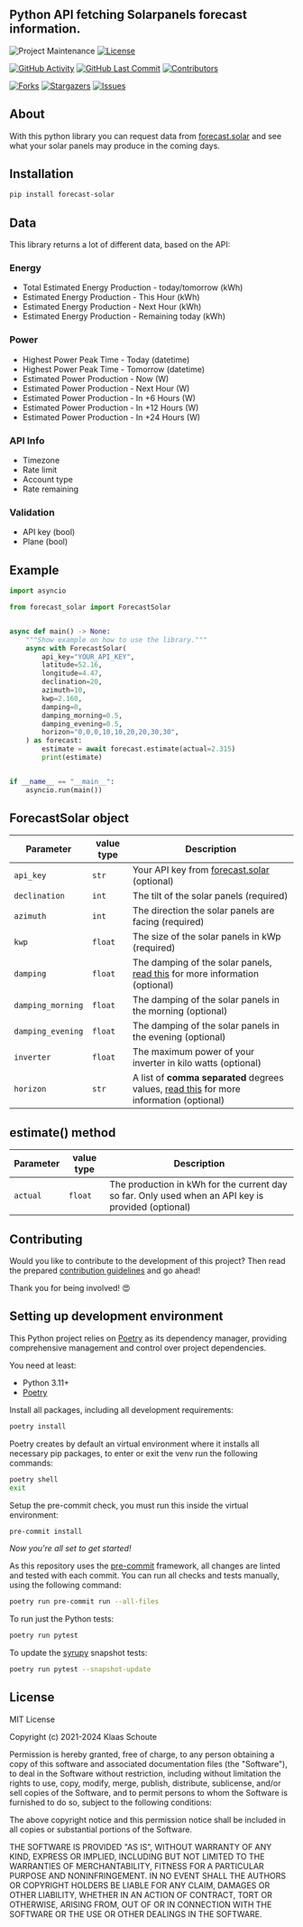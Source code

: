 <!--
*** To avoid retyping too much info. Do a search and replace for the following:
*** github_username, repo_name
-->

## Python API fetching Solarpanels forecast information.
<!-- PROJECT SHIELDS -->
![Project Maintenance][maintenance-shield]
[![License][license-shield]](LICENSE)

[![GitHub Activity][commits-shield]][commits]
[![GitHub Last Commit][last-commit-shield]][commits]
[![Contributors][contributors-shield]][contributors-url]

[![Forks][forks-shield]][forks-url]
[![Stargazers][stars-shield]][stars-url]
[![Issues][issues-shield]][issues-url]

## About

With this python library you can request data from [forecast.solar](https://forecast.solar) and see what your solar panels may produce in the coming days.

## Installation

```bash
pip install forecast-solar
```

## Data

This library returns a lot of different data, based on the API:

### Energy

- Total Estimated Energy Production - today/tomorrow (kWh)
- Estimated Energy Production - This Hour (kWh)
- Estimated Energy Production - Next Hour (kWh)
- Estimated Energy Production - Remaining today (kWh)

### Power

- Highest Power Peak Time - Today (datetime)
- Highest Power Peak Time - Tomorrow (datetime)
- Estimated Power Production - Now (W)
- Estimated Power Production - Next Hour (W)
- Estimated Power Production - In +6 Hours (W)
- Estimated Power Production - In +12 Hours (W)
- Estimated Power Production - In +24 Hours (W)

### API Info

- Timezone
- Rate limit
- Account type
- Rate remaining

### Validation

- API key (bool)
- Plane (bool)

## Example

```python
import asyncio

from forecast_solar import ForecastSolar


async def main() -> None:
    """Show example on how to use the library."""
    async with ForecastSolar(
        api_key="YOUR_API_KEY",
        latitude=52.16,
        longitude=4.47,
        declination=20,
        azimuth=10,
        kwp=2.160,
        damping=0,
        damping_morning=0.5,
        damping_evening=0.5,
        horizon="0,0,0,10,10,20,20,30,30",
    ) as forecast:
        estimate = await forecast.estimate(actual=2.315)
        print(estimate)


if __name__ == "__main__":
    asyncio.run(main())
```

## ForecastSolar object

| Parameter | value type | Description |
| --------- | ---------- | ----------- |
| `api_key` | `str` | Your API key from [forecast.solar](https://forecast.solar) (optional) |
| `declination` | `int` | The tilt of the solar panels (required) |
| `azimuth` | `int` | The direction the solar panels are facing (required) |
| `kwp` | `float` | The size of the solar panels in kWp (required) |
| `damping` | `float` | The damping of the solar panels, [read this][forecast-damping] for more information (optional) |
| `damping_morning` | `float` | The damping of the solar panels in the morning (optional) |
| `damping_evening` | `float` | The damping of the solar panels in the evening (optional) |
| `inverter` | `float` | The maximum power of your inverter in kilo watts (optional) |
| `horizon` | `str` | A list of **comma separated** degrees values, [read this][forecast-horizon] for more information (optional) |

## estimate() method

| Parameter | value type | Description                                                                                        |
| --------- | ---------- | -------------------------------------------------------------------------------------------------- |
| `actual`  | `float`    | The production in kWh for the current day so far. Only used when an API key is provided (optional) |

## Contributing

Would you like to contribute to the development of this project? Then read the prepared [contribution guidelines](CONTRIBUTING.md) and go ahead!

Thank you for being involved! :heart_eyes:

## Setting up development environment

This Python project relies on [Poetry][poetry] as its dependency manager,
providing comprehensive management and control over project dependencies.

You need at least:

- Python 3.11+
- [Poetry][poetry-install]

Install all packages, including all development requirements:

```bash
poetry install
```

Poetry creates by default an virtual environment where it installs all
necessary pip packages, to enter or exit the venv run the following commands:

```bash
poetry shell
exit
```

Setup the pre-commit check, you must run this inside the virtual environment:

```bash
pre-commit install
```

*Now you're all set to get started!*

As this repository uses the [pre-commit][pre-commit] framework, all changes
are linted and tested with each commit. You can run all checks and tests
manually, using the following command:

```bash
poetry run pre-commit run --all-files
```

To run just the Python tests:

```bash
poetry run pytest
```

To update the [syrupy](https://github.com/tophat/syrupy) snapshot tests:

```bash
poetry run pytest --snapshot-update
```

## License

MIT License

Copyright (c) 2021-2024 Klaas Schoute

Permission is hereby granted, free of charge, to any person obtaining a copy
of this software and associated documentation files (the "Software"), to deal
in the Software without restriction, including without limitation the rights
to use, copy, modify, merge, publish, distribute, sublicense, and/or sell
copies of the Software, and to permit persons to whom the Software is
furnished to do so, subject to the following conditions:

The above copyright notice and this permission notice shall be included in all
copies or substantial portions of the Software.

THE SOFTWARE IS PROVIDED "AS IS", WITHOUT WARRANTY OF ANY KIND, EXPRESS OR
IMPLIED, INCLUDING BUT NOT LIMITED TO THE WARRANTIES OF MERCHANTABILITY,
FITNESS FOR A PARTICULAR PURPOSE AND NONINFRINGEMENT. IN NO EVENT SHALL THE
AUTHORS OR COPYRIGHT HOLDERS BE LIABLE FOR ANY CLAIM, DAMAGES OR OTHER
LIABILITY, WHETHER IN AN ACTION OF CONTRACT, TORT OR OTHERWISE, ARISING FROM,
OUT OF OR IN CONNECTION WITH THE SOFTWARE OR THE USE OR OTHER DEALINGS IN THE
SOFTWARE.

<!-- LINKS -->
[forecast-horizon]: https://doc.forecast.solar/doku.php?id=api#horizon
[forecast-damping]: https://doc.forecast.solar/doku.php?id=damping

<!-- MARKDOWN LINKS & IMAGES -->
[maintenance-shield]: https://img.shields.io/maintenance/yes/2024.svg?style=for-the-badge
[contributors-shield]: https://img.shields.io/github/contributors/home-assistant-libs/forecast_solar.svg?style=for-the-badge
[contributors-url]: https://github.com/home-assistant-libs/forecast_solar/graphs/contributors
[forks-shield]: https://img.shields.io/github/forks/home-assistant-libs/forecast_solar.svg?style=for-the-badge
[forks-url]: https://github.com/home-assistant-libs/forecast_solar/network/members
[stars-shield]: https://img.shields.io/github/stars/home-assistant-libs/forecast_solar.svg?style=for-the-badge
[stars-url]: https://github.com/home-assistant-libs/forecast_solar/stargazers
[issues-shield]: https://img.shields.io/github/issues/home-assistant-libs/forecast_solar.svg?style=for-the-badge
[issues-url]: https://github.com/home-assistant-libs/forecast_solar/issues
[license-shield]: https://img.shields.io/github/license/home-assistant-libs/forecast_solar.svg?style=for-the-badge
[commits-shield]: https://img.shields.io/github/commit-activity/y/home-assistant-libs/forecast_solar.svg?style=for-the-badge
[commits]: https://github.com/home-assistant-libs/forecast_solar/commits/master
[last-commit-shield]: https://img.shields.io/github/last-commit/home-assistant-libs/forecast_solar.svg?style=for-the-badge

[poetry-install]: https://python-poetry.org/docs/#installation
[poetry]: https://python-poetry.org
[pre-commit]: https://pre-commit.com
